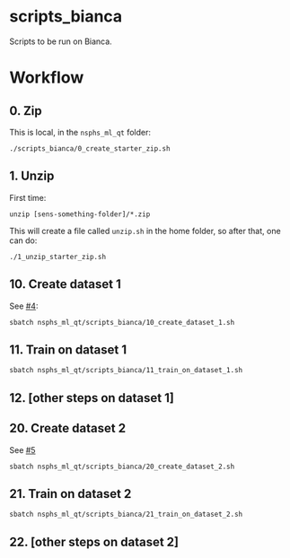 # scripts_bianca

Scripts to be run on Bianca.

# Workflow

## 0. Zip

This is local, in the `nsphs_ml_qt` folder:

```
./scripts_bianca/0_create_starter_zip.sh
```

## 1. Unzip

First time:

```
unzip [sens-something-folder]/*.zip
```

This will create a file called `unzip.sh` in the home folder,
so after that, one can do:

```
./1_unzip_starter_zip.sh
```

## 10. Create dataset 1

See [#4](https://github.com/richelbilderbeek/nsphs_ml_qt/issues/4):


```
sbatch nsphs_ml_qt/scripts_bianca/10_create_dataset_1.sh
```

## 11. Train on dataset 1

```
sbatch nsphs_ml_qt/scripts_bianca/11_train_on_dataset_1.sh
```

## 12. [other steps on dataset 1]

## 20. Create dataset 2

See [#5](https://github.com/richelbilderbeek/nsphs_ml_qt/issues/5)

```
sbatch nsphs_ml_qt/scripts_bianca/20_create_dataset_2.sh
```

## 21. Train on dataset 2

```
sbatch nsphs_ml_qt/scripts_bianca/21_train_on_dataset_2.sh
```

## 22. [other steps on dataset 2]

